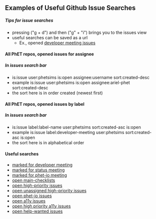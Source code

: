 ## Examples of Useful Github Issue Searches

##### Tips for issue searches

- pressing ("g + d") and then ("g" + "i") brings you to the issues view
- useful searches can be saved as a url
  - Ex.,
    opened [developer meeting issues](https://github.com/issues?utf8=%E2%9C%93&q=is%3Aissue+label%3Ameeting%3Adeveloper+user%3Aphetsims+sort%3Acreated-asc+is%3Aopen+)

#### All PhET repos, opened issues for assignee

##### In issues search bar

- is:issue user:phetsims is:open assignee:username sort:created-desc
- example is:issue user:phetsims is:open assignee:ariel-phet sort:created-desc
- the sort here is in order created (newest first)

#### All PhET repos, opened issues by label

##### In issues search bar

- is:issue label:label-name user:phetsims sort:created-asc is:open
- example is:issue label:developer-meeting user:phetsims sort:created-asc is:open
- the sort here is in alphabetical order

#### Useful searches

- [marked for developer meeting](https://github.com/issues?utf8=%E2%9C%93&q=is%3Aissue+label%3Ameeting%3Adeveloper+user%3Aphetsims+sort%3Acreated-asc+is%3Aopen+)
- [marked for status meeting](https://github.com/issues?utf8=%E2%9C%93&q=is%3Aissue+label%3Ameeting%3Astatus+user%3Aphetsims+sort%3Acreated-asc+is%3Aopen+)
- [marked for phet-io meeting](https://github.com/issues?utf8=%E2%9C%93&q=is%3Aissue+label%3Ameeting%3Aphet-io+user%3Aphetsims+sort%3Acreated-asc+is%3Aopen+)
- [open main-checklists](https://github.com/issues?utf8=%E2%9C%93&q=is%3Aissue+label%3Aproject%3Amain-checklist+user%3Aphetsims+sort%3Acreated-asc+is%3Aopen+)
- [open high-priority issues](https://github.com/issues?utf8=%E2%9C%93&q=is%3Aissue+label%3Apriority%3A2-high+user%3Aphetsims+sort%3Acreated-asc+is%3Aopen+)
- [open unassigned high-priority issues](https://github.com/issues?utf8=%E2%9C%93&q=is%3Aissue+user%3Aphetsims+no%3Aassignee+is%3Aopen+label%3Apriority%3A2-high)
- [open phet-io issues](https://github.com/issues?utf8=%E2%9C%93&q=is%3Aissue+label%3Adev%3Aphet-io+user%3Aphetsims+sort%3Acreated-asc+is%3Aopen+)
- [open a11y issues](https://github.com/issues?utf8=%E2%9C%93&q=is%3Aissue+label%3Adev%3Aa11y+user%3Aphetsims+sort%3Acreated-asc+is%3Aopen+)
- [open high priority a11y issues](https://github.com/issues?utf8=%E2%9C%93&q=is%3Aissue+label%3Adev%3Aa11y+label%3Apriority%3A2-high+user%3Aphetsims+sort%3Acreated-asc+is%3Aopen+)
- [open help-wanted issues](https://github.com/issues?utf8=%E2%9C%93&q=is%3Aissue+label%3Adev%3Ahelp-wanted+user%3Aphetsims+sort%3Acreated-asc+is%3Aopen+)
